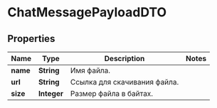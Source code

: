 

# ChatMessagePayloadDTO

## Properties

Name | Type | Description | Notes
------------ | ------------- | ------------- | -------------
**name** | **String** | Имя файла. | 
**url** | **String** | Ссылка для скачивания файла. | 
**size** | **Integer** | Размер файла в байтах. | 




